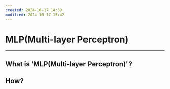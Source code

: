 ```yaml
---
created: 2024-10-17 14:39
modified: 2024-10-17 15:42
---
```

# MLP(Multi-layer Perceptron)
---
## What is 'MLP(Multi-layer Perceptron)'?


## How?
